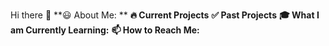 Hi there 👋
**😃 About Me: **
**🔥 Current Projects**
**✅ Past Projects**
**🎓 What I am Currently Learning:**
**📫 How to Reach Me:**
<!--
**gtrice/gtrice** is a ✨ _special_ ✨ repository because its `README.md` (this file) appears on your GitHub profile.

Here are some ideas to get you started:

- 🔭 I’m currently working on ...
- 🌱 I’m currently learning ...
- 👯 I’m looking to collaborate on ...
- 🤔 I’m looking for help with ...
- 💬 Ask me about ...
- 📫 How to reach me: ...
- 😄 Pronouns: ...
- ⚡ Fun fact: ...
-->
